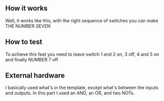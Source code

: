 <!---

This file is used to generate your project datasheet. Please fill in the information below and delete any unused
sections.

You can also include images in this folder and reference them in the markdown. Each image must be less than
512 kb in size, and the combined size of all images must be less than 1 MB.
-->

## How it works

Well, it works like this, with the right sequence of switches you can make THE NUMBER SEVEN

## How to test

To achieve this feat you need to leave switch 1 and 2 on, 3 off, 4 and 5 on and finally NUMBER 7 off

## External hardware

I basically used what's in the template, except what's between the inputs and outputs. In this part I used an AND, an OR, and two NOTs.
